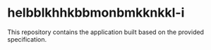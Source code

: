 # helbblkhhkbbmonbmkknkkl-i

This repository contains the application built based on the provided specification.